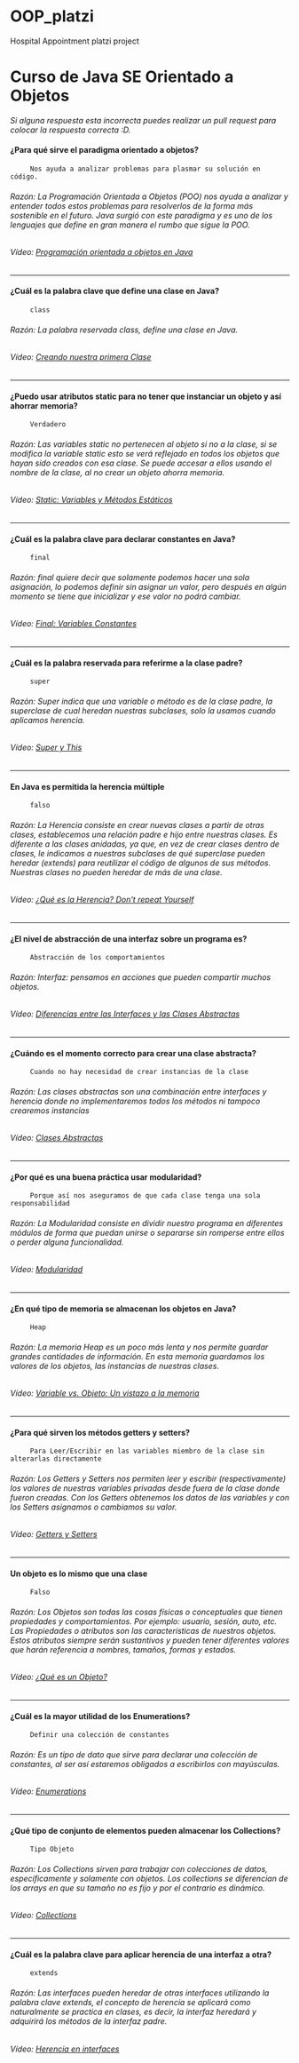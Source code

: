 # OOP_platzi
Hospital Appointment platzi project

# Curso de Java SE Orientado a Objetos
*Si alguna respuesta esta incorrecta puedes realizar un pull request para colocar la respuesta correcta :D.*
#### ¿Para qué sirve el paradigma orientado a objetos?
 		 Nos ayuda a analizar problemas para plasmar su solución en código.
###### Razón: La Programación Orientada a Objetos (POO) nos ayuda a analizar y entender todos estos problemas para resolverlos de la forma más sostenible en el futuro. Java surgió con este paradigma y es uno de los lenguajes que define en gran manera el rumbo que sigue la POO.
###### Vídeo: [Programación orientada a objetos en Java](https://platzi.com/clases/1629-java-oop/21576-programacion-orientada-a-objetos-en-java/ "Programación orientada a objetos en Java")
------------
#### ¿Cuál es la palabra clave que define una clase en Java?
		 class
###### Razón: La palabra reservada class, define una clase en Java.
###### Vídeo: [Creando nuestra primera Clase](https://platzi.com/clases/1629-java-oop/21580-creando-nuestra-primera-clase/ "Creando nuestra primera Clase")
------------
#### ¿Puedo usar atributos static para no tener que instanciar un objeto y así ahorrar memoria?
		 Verdadero
###### Razón: Las variables static no pertenecen al objeto si no a la clase, si se modifica la variable static esto se verá reflejado en todos los objetos que hayan sido creados con esa clase. Se puede accesar a ellos usando el nombre de la clase, al no crear un objeto ahorra memoria.
###### Vídeo: [Static: Variables y Métodos Estáticos](https://platzi.com/clases/1629-java-oop/21582-static-variables-y-metodos-estaticos/ "Static: Variables y Métodos Estáticos")
------------
#### ¿Cuál es la palabra clave para declarar constantes en Java?
		 final
###### Razón: final quiere decir que solamente podemos hacer una sola asignación, lo podemos definir sin asignar un valor, pero después en algún momento se tiene que inicializar y ese valor no podrá cambiar.
###### Vídeo: [Final: Variables Constantes](https://platzi.com/clases/1629-java-oop/21584-final-variables-constantes/ "Final: Variables Constantes") 
------------
#### ¿Cuál es la palabra reservada para referirme a la clase padre?
		 super
###### Razón: Super indica que una variable o método es de la clase padre, la superclase de cual heredan nuestras subclases, solo la usamos cuando aplicamos herencia.
###### Vídeo: [Super y This](https://platzi.com/clases/1629-java-oop/21575-super-y-this/ "Super y This")
------------
#### En Java es permitida la herencia múltiple
		 falso
###### Razón: La Herencia consiste en crear nuevas clases a partir de otras clases, establecemos una relación padre e hijo entre nuestras clases. Es diferente a las clases anidadas, ya que, en vez de crear clases dentro de clases, le indicamos a nuestras subclases de qué superclase pueden heredar (extends) para reutilizar el código de algunos de sus métodos. Nuestras clases no pueden heredar de más de una clase.
###### Vídeo: [¿Qué es la Herencia? Don't repeat Yourself](https://platzi.com/clases/1629-java-oop/21574-que-es-la-herencia-dont-repeat-yourself/ "¿Qué es la Herencia? Don't repeat Yourself")
------------
#### ¿El nivel de abstracción de una interfaz sobre un programa es?
		 Abstracción de los comportamientos
###### Razón: Interfaz: pensamos en acciones que pueden compartir muchos objetos. 
###### Vídeo: [Diferencias entre las Interfaces y las Clases Abstractas](https://platzi.com/clases/1629-java-oop/21601-diferencias-entre-las-interfaces-y-las-clases-abst/ "Diferencias entre las Interfaces y las Clases Abstractas")
------------
#### ¿Cuándo es el momento correcto para crear una clase abstracta?
		 Cuando no hay necesidad de crear instancias de la clase
###### Razón: Las clases abstractas son una combinación entre interfaces y herencia donde no implementaremos todos los métodos ni tampoco crearemos instancias
###### Vídeo: [Clases Abstractas](https://platzi.com/clases/1629-java-oop/21598-clases-abstractas/ "Clases Abstractas")
------------
#### ¿Por qué es una buena práctica usar modularidad?
 		 Porque así nos aseguramos de que cada clase tenga una sola responsabilidad
###### Razón: La Modularidad consiste en dividir nuestro programa en diferentes módulos de forma que puedan unirse o separarse sin romperse entre ellos o perder alguna funcionalidad.
###### Vídeo: [Modularidad](https://platzi.com/clases/1629-java-oop/21579-modularidad/ "Modularidad")
------------
#### ¿En qué tipo de memoria se almacenan los objetos en Java?
 		 Heap
###### Razón: La memoria Heap es un poco más lenta y nos permite guardar grandes cantidades de información. En esta memoria guardamos los valores de los objetos, las instancias de nuestras clases.
###### Vídeo: [Variable vs. Objeto: Un vistazo a la memoria](https://platzi.com/clases/1629-java-oop/21795-variable-vs-objeto-un-vistazo-a-la-memoria/ "Variable vs. Objeto: Un vistazo a la memoria")
------------
#### ¿Para qué sirven los métodos getters y setters?
		 Para Leer/Escribir en las variables miembro de la clase sin alterarlas directamente
###### Razón: Los Getters y Setters nos permiten leer y escribir (respectivamente) los valores de nuestras variables privadas desde fuera de la clase donde fueron creadas. Con los Getters obtenemos los datos de las variables y con los Setters asignamos o cambiamos su valor.
###### Vídeo: [Getters y Setters](https://platzi.com/clases/1629-java-oop/21587-getters-y-setters/ "Getters y Setters")  
------------
#### Un objeto es lo mismo que una clase
		 Falso
###### Razón: Los Objetos son todas las cosas físicas o conceptuales que tienen propiedades y comportamientos. Por ejemplo: usuario, sesión, auto, etc. Las Propiedades o atributos son las características de nuestros objetos. Estos atributos siempre serán sustantivos y pueden tener diferentes valores que harán referencia a nombres, tamaños, formas y estados.
###### Vídeo: [¿Qué es un Objeto?](https://platzi.com/clases/1629-java-oop/21577-que-es-un-objeto/ "¿Qué es un Objeto?")
------------
#### ¿Cuál es la mayor utilidad de los Enumerations?
		 Definir una colección de constantes
###### Razón: Es un tipo de dato que sirve para declarar una colección de constantes, al ser así estaremos obligados a escribirlos con mayúsculas.
###### Vídeo: [Enumerations](https://platzi.com/clases/1629-java-oop/21592-enumerations/ "Enumerations")
------------
#### ¿Qué tipo de conjunto de elementos pueden almacenar los Collections?
		 Tipo Objeto
###### Razón: Los Collections sirven para trabajar con colecciones de datos, específicamente y solamente con objetos. Los collections se diferencian de los arrays en que su tamaño no es fijo y por el contrario es dinámico.
###### Vídeo: [Collections](https://platzi.com/clases/1629-java-oop/21597-collections/ "Collections")  
------------
#### ¿Cuál es la palabra clave para aplicar herencia de una interfaz a otra?
		 extends
###### Razón: Las interfaces pueden heredar de otras interfaces utilizando la palabra clave extends, el concepto de herencia se aplicará como naturalmente se practica en clases, es decir, la interfaz heredará y adquirirá los métodos de la interfaz padre.
###### Vídeo: [Herencia en interfaces](https://platzi.com/clases/1629-java-oop/21603-herencia-en-interfaces/ "Herencia en interfaces")
